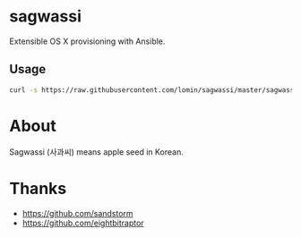 # sagwassi
Extensible OS X provisioning with Ansible.

## Usage ##

```bash
curl -s https://raw.githubusercontent.com/lomin/sagwassi/master/sagwassi | bash
```

# About

Sagwassi (사과씨) means apple seed in Korean.

# Thanks
* https://github.com/sandstorm
* https://github.com/eightbitraptor
